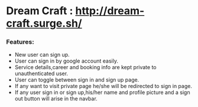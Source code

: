 # Dream Craft : http://dream-craft.surge.sh/
### Features: 
   * New user can sign up.  
   * User can sign in by google account easily.
   * Service details,career and booking info are kept private to unauthenticated user. 
   * User can toggle between sign in and sign up page. 
   * If any want to visit private page he/she will be redirected to sign in page.
   * If any user sign in or sign up,his/her name and profile picture and a sign out button will arise in the navbar. 